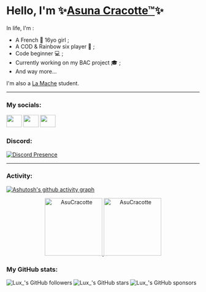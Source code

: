 # Hello, I'm ✨[Asuna Cracotte™](https://discord.com/users/1072121997942861824)✨

In life, I'm :
- A French 🥐 16yo girl ;
- A COD & Rainbow six player 🔫 ;
- Code beginner 💻 ;
- Currently working on my BAC project 🎓 ;
- And way more...

I'm also a [La Mache](https://www.ecolelamache.org/ 'La Mache School') student.

-----

### My socials:

<a title="Asuna's Steam profile" href="https://steamcommunity.com/id/Asuna_cracotte/"><img height="32" width="32" src="https://cdn.simpleicons.org/steam" style="width:40px" /></a>
<a title="Asuna's Twitch profile" href="https://www.twitch.tv/asuna_cracotte_"><img height="32" width="32" src="https://cdn.simpleicons.org/twitch" style="width:40px" /></a>
<a title="Asuna's Youtube profile" href="https://www.youtube.com/@asunacracotte"><img height="32" width="32" src="https://cdn.simpleicons.org/youtube" style="width:40px;" /></a>

### Discord:
[![Discord Presence](https://lanyard.cnrad.dev/api/1072121997942861824?theme=dark&showDisplayName=true&hideActivity=false&hideProfile=false&hideStatus=false&hideDiscrim=false)](https://discord.com/users/1072121997942861824)

------

### Activity:

[![Ashutosh's github activity graph](https://github-readme-activity-graph.vercel.app/graph?username=AsuCracotte&bg_color=291b3e&color=ff6bea&line=542a5e&point=ec5dcc&area=true&hide_border=true)](https://github.com/ashutosh00710/github-readme-activity-graph)

<div align="center">
  <a href="https://github.com/Asunacracotteecole">
    <img height="150em" src="https://github-readme-stats.vercel.app/api/top-langs?username=AsuCracotte&show_icons=true&locale=en&layout=compact&theme=jolly" alt="AsuCracotte"/>
    <img height="150em" src="https://github-readme-stats.vercel.app/api?username=AsuCracotte&show_icons=true&locale=en&layout=compact&theme=jolly" alt="AsuCracotte"/>
  </a>
</div>

### My GitHub stats:
![Lux_'s GitHub followers](https://img.shields.io/github/followers/AsuCracotte)
![Lux_'s GitHub stars](https://img.shields.io/github/stars/AsuCracotte)
![Lux_'s GitHub sponsors](https://img.shields.io/github/sponsors/AsuCracotte)
